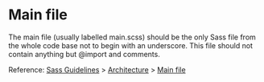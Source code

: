 # Main file

The main file (usually labelled main.scss) should be the only Sass file from the
whole code base not to begin with an underscore. This file should not contain
anything but @import and comments.

Reference: [Sass Guidelines](https://sass-guidelin.es/) >
[Architecture](https://sass-guidelin.es/#architecture) >
[Main file](https://sass-guidelin.es/#main-file)

